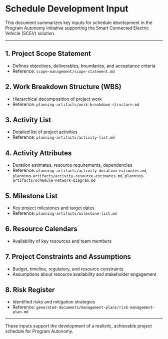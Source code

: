 # Schedule Development Input

This document summarizes key inputs for schedule development in the Program Autonomy initiative supporting the Smart Connected Electric Vehicle (SCEV) solution.

---

## 1. Project Scope Statement
- Defines objectives, deliverables, boundaries, and acceptance criteria
- Reference: `scope-management/scope-statement.md`

## 2. Work Breakdown Structure (WBS)
- Hierarchical decomposition of project work
- Reference: `planning-artifacts/work-breakdown-structure.md`

## 3. Activity List
- Detailed list of project activities
- Reference: `planning-artifacts/activity-list.md`

## 4. Activity Attributes
- Duration estimates, resource requirements, dependencies
- Reference: `planning-artifacts/activity-duration-estimates.md`, `planning-artifacts/activity-resource-estimates.md`, `planning-artifacts/schedule-network-diagram.md`

## 5. Milestone List
- Key project milestones and target dates
- Reference: `planning-artifacts/milestone-list.md`

## 6. Resource Calendars
- Availability of key resources and team members

## 7. Project Constraints and Assumptions
- Budget, timeline, regulatory, and resource constraints
- Assumptions about resource availability and stakeholder engagement

## 8. Risk Register
- Identified risks and mitigation strategies
- Reference: `generated-documents/management-plans/risk-management-plan.md`

---

These inputs support the development of a realistic, achievable project schedule for Program Autonomy.
